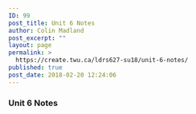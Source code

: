 ```yaml
---
ID: 99
post_title: Unit 6 Notes
author: Colin Madland
post_excerpt: ""
layout: page
permalink: >
  https://create.twu.ca/ldrs627-su18/unit-6-notes/
published: true
post_date: 2018-02-20 12:24:06
---
```

### Unit 6 Notes